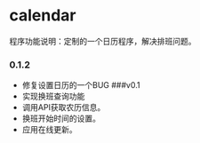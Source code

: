 # calendar
程序功能说明：定制的一个日历程序，解决排班问题。
### 0.1.2
* 修复设置日历的一个BUG
###v0.1
* 实现换班查询功能
* 调用API获取农历信息。
* 换班开始时间的设置。
* 应用在线更新。
